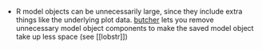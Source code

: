 - R model objects can be unnecessarily large, since they include extra things like the underlying plot data. [butcher](https://butcher.tidymodels.org/) lets you remove unnecessary model object components to make the saved model object take up less space (see [[lobstr]])